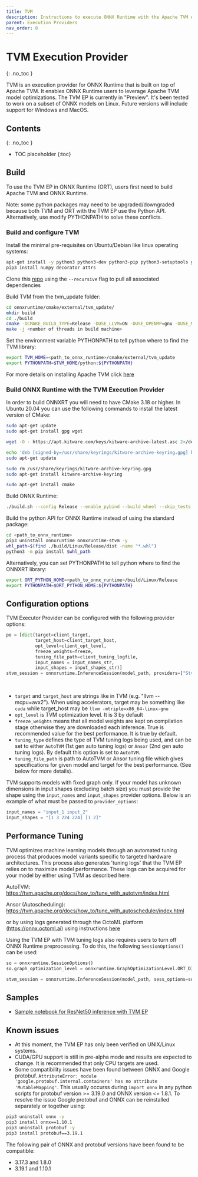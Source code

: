 ```yaml
---
title: TVM
description: Instructions to execute ONNX Runtime with the Apache TVM execution provider
parent: Execution Providers
nav_order: 8
---
```


# TVM Execution Provider
{: .no_toc }

TVM is an execution provider for ONNX Runtime that is built on top of Apache TVM. It enables ONNX Runtime users to leverage Apache TVM model optimizations.
The TVM EP is currently in "Preview". It's been tested to work on a subset of ONNX models on Linux. Future versions will include support for Windows and MacOS.

## Contents
{: .no_toc }

* TOC placeholder
{:toc}

## Build

To use the TVM EP in ONNX Runtime (ORT), users first need to build Apache TVM and ONNX Runtime.

Note: some python packages may need to be upgraded/downgraded because both TVM and ORT with the TVM EP use the Python API. Alternatively, use modify PYTHONPATH to solve these conflicts. 

### Build and configure TVM

Install the minimal pre-requisites on Ubuntu/Debian like linux operating systems:
```bash
apt-get install -y python3 python3-dev python3-pip python3-setuptools gcc libtinfo-dev zlib1g-dev build-essential cmake libedit-dev libxml2-dev llvm-12
pip3 install numpy decorator attrs
```

Clone this [repo](https://github.com/microsoft/onnxruntime) using the `--recursive` flag to pull all associated dependencies


Build TVM from the tvm_update folder:

```bash
cd onnxruntime/cmake/external/tvm_update/
mkdir build
cd ./build
cmake -DCMAKE_BUILD_TYPE=Release -DUSE_LLVM=ON -DUSE_OPENMP=gnu -DUSE_MICRO=ON (If your machine is CUDA enabled -DUSE_CUDA=ON) ..
make -j <number of threads in build machine>
```

Set the environment variable PYTHONPATH to tell python where to find the TVM library:

```bash
export TVM_HOME=<path_to_onnx_runtime>/cmake/external/tvm_update
export PYTHONPATH=$TVM_HOME/python:${PYTHONPATH}
```

For more details on installing Apache TVM click [here](https://tvm.apache.org/docs/install/from_source.html)

### Build ONNX Runtime with the TVM Execution Provider

In order to build ONNXRT you will need to have CMake 3.18 or higher. In Ubuntu 20.04 you can use the following commands to install the latest version of CMake:

```bash
sudo apt-get update
sudo apt-get install gpg wget

wget -O - https://apt.kitware.com/keys/kitware-archive-latest.asc 2>/dev/null | gpg --dearmor - | sudo tee /usr/share/keyrings/kitware-archive-keyring.gpg >/dev/null

echo 'deb [signed-by=/usr/share/keyrings/kitware-archive-keyring.gpg] https://apt.kitware.com/ubuntu/ focal main' | sudo tee /etc/apt/sources.list.d/kitware.list >/dev/null
sudo apt-get update

sudo rm /usr/share/keyrings/kitware-archive-keyring.gpg
sudo apt-get install kitware-archive-keyring

sudo apt-get install cmake
```

Build ONNX Runtime:
```bash
./build.sh --config Release --enable_pybind --build_wheel --skip_tests --parallel --use_stvm --skip_onnx_tests
```

Build the python API for ONNX Runtime instead of using the standard package:
```bash
cd <path_to_onnx_runtime>
pip3 uninstall onnxruntime onnxruntime-stvm -y
whl_path=$(find ./build/Linux/Release/dist -name "*.whl")
python3 -m pip install $whl_path
```
Alternatively, you can set PYTHONPATH to tell python where to find the ONNXRT library:
```bash
export ORT_PYTHON_HOME=<path_to_onnx_runtime>/build/Linux/Release
export PYTHONPATH=$ORT_PYTHON_HOME:${PYTHONPATH}
```

## Configuration options
TVM Executor Provider can be configured with the following provider options:
```python
po = [dict(target=client_target,
           target_host=client_target_host,
           opt_level=client_opt_level,
           freeze_weights=freeze,
           tuning_file_path=client_tuning_logfile,
           input_names = input_names_str,
           input_shapes = input_shapes_str)]
stvm_session = onnxruntime.InferenceSession(model_path, providers=["StvmExecutionProvider"], provider_options=po)
```
<br>

- `target` and `target_host` are strings like in TVM (e.g. "llvm --mcpu=avx2"). When using accelerators, target may be something like `cuda` while target_host may be `llvm -mtriple=x86_64-linux-gnu`
- `opt_level` is TVM optimization level. It is 3 by default
- `freeze_weights` means that all model weights are kept on compilation stage otherwise they are downloaded each inference. True is recommended value for the best performance. It is true by default.
- `tuning_type` defines the type of TVM tuning logs being used, and can be set to either `AutoTVM` (1st gen auto tuning logs) or `Ansor` (2nd gen auto tuning logs). By default this option is set to `AutoTVM`.
- `tuning_file_path` is path to AutoTVM or Ansor tuning file which gives specifications for given model and target for the best performance. (See below for more details).

TVM supports models with fixed graph only. If your model has unknown dimensions in input shapes (excluding batch size) you must provide the shape using the `input_names` and `input_shapes` provider options. Below is an example of what must be passed to `provider_options`:
```python
input_names = "input_1 input_2"
input_shapes = "[1 3 224 224] [1 2]"
```

## Performance Tuning
TVM optimizes machine learning models through an automated tuning process that produces model variants specific to targeted hardware architectures.  This process also generates 'tuning logs' that the TVM EP relies on to maximize model performance. These logs can be acquired for your model by either using TVM as described here:

AutoTVM:
https://tvm.apache.org/docs/how_to/tune_with_autotvm/index.html

Ansor (Autoscheduling):
https://tvm.apache.org/docs/how_to/tune_with_autoscheduler/index.html

or by using logs generated through the OctoML platform (https://onnx.octoml.ai) using instructions [here](https://help.octoml.ai/en/articles/5814452-using-octoml-platform-logs-with-onnx-rt-tvm-ep)

Using the TVM EP with TVM tuning logs also requires users to turn off ONNX Runtime preprocessing.  To do this, the following `SessionOptions()` can be used:
```python
so = onnxruntime.SessionOptions()
so.graph_optimization_level = onnxruntime.GraphOptimizationLevel.ORT_DISABLE_ALL

stvm_session = onnxruntime.InferenceSession(model_path, sess_options=so, providers=["StvmExecutionProvider"], provider_options=po)
```

## Samples
- [Sample notebook for ResNet50 inference with TVM EP](https://github.com/octoml/onnxruntime/blob/STVM_EP_PR/docs/python/inference/notebooks/onnxruntime-stvm-tutorial.ipynb)

## Known issues
- At this moment, the TVM EP has only been verified on UNIX/Linux systems.
- CUDA/GPU support is still in pre-alpha mode and results are expected to change. It is recommended that only CPU targets are used.
- Some compatibility issues have been found between ONNX and Google protobuf. `AttributeError: module 'google.protobuf.internal.containers' has no attribute 'MutableMapping'`. This usually occurss during `import onnx` in any python scripts for protobuf version >= 3.19.0 and ONNX version <= 1.8.1. To resolve the issue Google protobuf and ONNX can be reinstalled separately or together using:
```bash
pip3 uninstall onnx -y
pip3 install onnx==1.10.1
pip3 uninstall protobuf -y
pip3 install protobuf==3.19.1
```

The following pair of ONNX and protobuf versions have been found to be compatible:
- 3.17.3 and 1.8.0
- 3.19.1 and 1.10.1